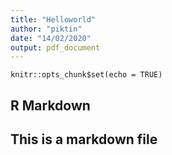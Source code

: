 ```yaml
---
title: "Helloworld"
author: "piktin"
date: "14/02/2020"
output: pdf_document
---
```


```{r setup, include=FALSE}
knitr::opts_chunk$set(echo = TRUE)
```

## R Markdown

## This is a markdown file
